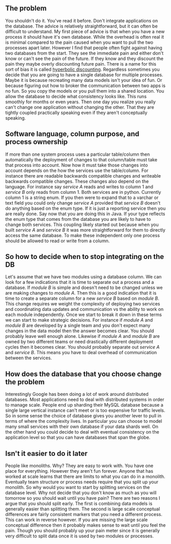 ## The problem
You shouldn't do it.
You've read it before.
Don't integrate applications on the database.
The advice is relatively straightforward, but it can often be difficult to understand.
My first piece of advice is that when you have a new process it should have it's own database.
While the overhead is often real it is minimal compared to the pain caused when you want to pull the two processes apart later.
However I find that people often fight against having two databases from the start.
They see the immediate pain and either don't know or can't see the pain of the future.
If they know and they discount the pain they maybe overly discounting future pain. 
There is a name for this sort of bias it is called [hyperbolic discounting](https://en.wikipedia.org/wiki/Hyperbolic_discounting).
Regardless sometimes you decide that you are going to have a single database for multiple processes.
Maybe it is because recreating many data models isn't your idea of fun.
Or because figuring out how to broker the communication between two apps is no fun.
So you copy the models or you pull them into a shared location.
You allow the database to decide what consistency looks like.
This runs smoothly for months or even years.
Then one day you realize you really can't change one application without changing the other.
That they are tightly coupled practically speaking even if they aren't conceptually speaking.

## Software language, column purpose, and process ownership
If more than one system process uses a particular table/column then automatically the deployment of changes to that column/table must take that process into account.
Now how it must take those changes into account depends on the how the services use the table/column.
For instance there are readable backwards compatible changes and writeable backwards compatible changes.
These changes also depend on the language.
For instance say *service A* reads and writes to column 1 and *service B* only reads from column 1.
Both services are in python.
Currently column 1 is a string enum.
If you then were to expand that to a varchar or text field you could only change *service A* provided that *service B* doesn't do anything based on the enum type.
If it is just a reporting service then you are really done.
Say now that you are doing this in Java. 
If your type reflects the enum type that comes from the database you are likely to have to change both services.
This coupling likely started out because when you built *service A* and *service B* it was more straightforward for them to directly access the same database.
To make these independent only one process should be allowed to read or write from a column.


## So how to decide when to stop integrating on the DB
Let's assume that we have two modules using a database column.
We can look for a few indications that it is time to separate out a process and a database.
If *module B* is simple and doesn't need to be changed unless we are making changes to *module A*.
Then this is a good indication that it is time to create a separate column for a new *service B* based on *module B*.
This change requires we weight the complexity of deploying two services and coordinating data updates and communication vs the ability to work on each module independently.
Once we start to break it down in these terms we can start to make strategic decisions.
For instance if *module A* and *module B* are developed by a single team and you don't expect many changes in the data model then the answer becomes clear.
You should probably leave well enough alone.
Likewise if *module A* and *module B* are owned by two different teams or need drastically different deployment cycles then it becomes clear.
You should probably separate out *service A* and *service B*.
This means you have to deal overhead of communication between the services.


## How does the database that you choose change the problem
Interestingly Google has been doing a lot of work around distributed databases.
Most applications need to deal with distributed systems in order to manage scale.
People end up sharding their MySQL database because a single large vertical instance can't meet or is too expensive for traffic levels.
So in some sense the choice of database gives you another lever to pull in terms of where the complexity lives.
In particular you can choose to model many small services with their own database if your data shards well.
On the other hand you could decide to deal with eventual consistency on the application level so that you can have databases that span the globe.

## Isn't it easier to do it later
People like monoliths.
Why?
They are easy to work with.
You have one place for everything.
However they aren't fun forever.
Anyone that has worked at scale learns that there are limits to what you can do in a monolith.
Eventually team structure or process needs require that you split up your monolith.
So why would you want to start by splitting services on the database level.
Why not decide that you don't know as much as you will tomorrow so you should wait until you have pain?
There are two reasons I argue that you should split early.
The first is combining data models is generally easier than splitting them.
The second is large scale conceptual differences are fairly consistent markers that you need a different process.
This can work in reverse however.
If you are missing the large scale conceptual difference then it probably makes sense to wait until you feel the pain.
Though you should probably up your pain meter since it is generally very difficult to split data once it is used by two modules or processes.